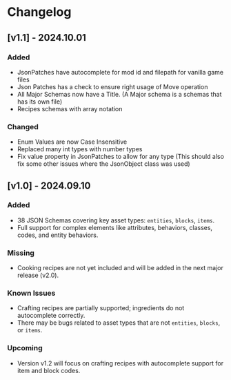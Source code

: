 # Changelog

## [v1.1] - 2024.10.01
### Added
- JsonPatches have autocomplete for mod id and filepath for vanilla game files
- Json Patches has a check to ensure right usage of Move operation
- All Major Schemas now have a Title. (A Major schema is a schemas that has its own file)
- Recipes schemas with array notation

### Changed
- Enum Values are now Case Insensitive
- Replaced many int types with number types
- Fix value property in JsonPatches to allow for any type (This should also fix some other issues where the JsonObject class was used)

## [v1.0] - 2024.09.10
### Added
- 38 JSON Schemas covering key asset types: `entities`, `blocks`, `items`.
- Full support for complex elements like attributes, behaviors, classes, codes, and entity behaviors.

### Missing
- Cooking recipes are not yet included and will be added in the next major release (v2.0).

### Known Issues
- Crafting recipes are partially supported; ingredients do not autocomplete correctly.
- There may be bugs related to asset types that are not `entities`, `blocks`, or `items`.

### Upcoming
- Version v1.2 will focus on crafting recipes with autocomplete support for item and block codes.
